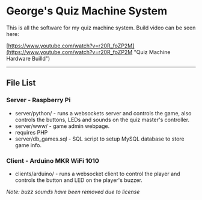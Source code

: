 # George\'s Quiz Machine System

This is all the software for my quiz machine system. Build video can be seen here:

[https://www.youtube.com/watch?v=r20R_foZP2M](https://www.youtube.com/watch?v=r20R_foZP2M "Quiz Machine Hardware Builld")

------------

## File List
### Server - Raspberry Pi

- server/python/ - runs a websockets server and controls the game, also controls the buttons, LEDs and sounds on the quiz master's controller.
- server/www/ - game admin webpage.
 - requires PHP
- server/db_games.sql - SQL script to setup MySQL database to store game info.

### Client - Arduino MKR WiFi 1010

- clients/arduino/ - runs a websocket client to control the player and controls the button and LED on the player's buzzer.

*Note: buzz sounds have been removed due to license*